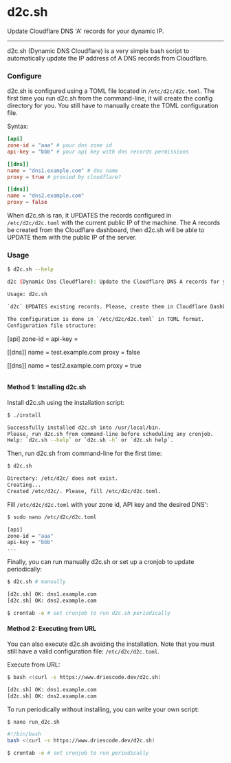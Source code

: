 # d2c.sh

Update Cloudflare DNS 'A' records for your dynamic IP.

---

d2c.sh (Dynamic DNS Cloudflare) is a very simple bash script to automatically update the IP address of A DNS records from Cloudflare.

### Configure

d2c.sh is configured using a TOML file located in `/etc/d2c/d2c.toml`. The first time you run d2c.sh from the command-line, it will create the config directory for you. You still have to manually create the TOML configuration file.

Syntax:

```toml
[api]
zone-id = "aaa" # your dns zone id
api-key = "bbb" # your api key with dns records permissions

[[dns]]
name = "dns1.example.com" # dns name
proxy = true # proxied by cloudflare?

[[dns]]
name = "dns2.example.com"
proxy = false
```

When d2c.sh is ran, it UPDATES the records configured in `/etc/d2c/d2c.toml` with the current public IP of the machine. The A records be created from the Cloudflare dashboard, then d2c.sh will be able to UPDATE them with the public IP of the server.

### Usage

```sh
$ d2c.sh --help

d2c (Dynamic Dns Cloudflare): Update the Cloudflare DNS A records for your dynamic IP.

Usage: d2c.sh

`d2c` UPDATES existing records. Please, create them in Cloudflare Dashboard before running this script.

The configuration is done in `/etc/d2c/d2c.toml` in TOML format.
Configuration file structure:

```
[api]
zone-id = <zone id>
api-key = <api key>

[[dns]]
name = test.example.com
proxy = false

[[dns]]
name = test2.example.com
proxy = true
```

```

#### Method 1: Installing d2c.sh

Install d2c.sh using the installation script:

```sh
$ ./install

Successfully installed d2c.sh into /usr/local/bin.
Please, run d2c.sh from command-line before scheduling any cronjob.
Help: `d2c.sh --help` or `d2c.sh -h` or `d2c.sh help`.
```

Then, run d2c.sh from command-line for the first time:

```sh
$ d2c.sh

Directory: /etc/d2c/ does not exist.
Creating...
Created /etc/d2c/. Please, fill /etc/d2c/d2c.toml.
```

Fill `/etc/d2c/d2c.toml` with your zone id, API key and the desired DNS':

```sh
$ sudo nano /etc/d2c/d2c.toml

[api]
zone-id = "aaa"
api-key = "bbb"
...
```

Finally, you can run manually d2c.sh or set up a cronjob to update periodically:

```sh
$ d2c.sh # manually

[d2c.sh] OK: dns1.example.com
[d2c.sh] OK: dns2.example.com

$ crontab -e # set cronjob to run d2c.sh periodically
```

#### Method 2: Executing from URL

You can also execute d2c.sh avoiding the installation. Note that you must still have a valid configuration file: `/etc/d2c/d2c.toml`.

Execute from URL:

```sh
$ bash <(curl -s https://www.driescode.dev/d2c.sh)

[d2c.sh] OK: dns1.example.com
[d2c.sh] OK: dns2.example.com
```

To run periodically without installing, you can write your own script:

```sh
$ nano run_d2c.sh

#!/bin/bash
bash <(curl -s https://www.driescode.dev/d2c.sh)

$ crontab -e # set cronjob to run periodically
```